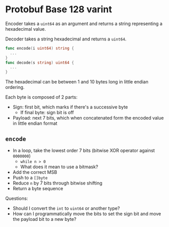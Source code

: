 # Protobuf Base 128 varint

Encoder takes a `uint64` as an argument and returns a string representing a hexadecimal value.

Decoder takes a string hexadecimal and returns a `uint64`.

```go
func encode(i uint64) string {
  ...
}
func decode(s string) uint64 {
  ...
}
```

The hexadecimal can be between 1 and 10 bytes long in little endian ordering.

Each byte is composed of 2 parts:

- Sign: first bit, which marks if there's a successive byte
  - If final byte: sign bit is off
- Payload: next 7 bits, which when concatenated form the encoded value in little endian format

## `encode`

- In a loop, take the lowest order 7 bits (bitwise XOR operator against `0000000`)
  - `while n > 0`
  - What does it mean to use a bitmask?
- Add the correct MSB
- Push to a `[]byte`
- Reduce `n` by 7 bits through bitwise shifting
- Return a byte sequence


Questions:

- Should I convert the `int` to `uint64` or another type?
- How can I programmatically move the bits to set the sign bit and move the payload bit to a new byte?
